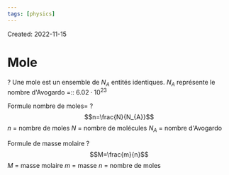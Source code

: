 ```yaml
---
tags: [physics] 
---
```

Created: 2022-11-15

# Mole
?
Une mole est un ensemble de $N_{A}$ entités identiques.
$N_A$ représente le nombre d'Avogardo =:: $6.02 \cdot 10^{23}$
<!--SR:!2023-12-09,9,150-->

Formule nombre de moles=
?
$$n=\frac{N}{N_{A}}$$
$n$ = nombre de moles
$N$ = nombre de molécules
$N_{A}$ = nombre d'Avogardo
<!--SR:!2024-04-11,160,190-->

Formule de masse molaire
?
$$M=\frac{m}{n}$$
$M$ = masse molaire
$m$ = masse
$n$ = nombre de moles
<!--SR:!2024-01-17,99,228-->